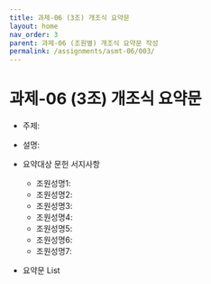 ```yaml
---
title: 과제-06 (3조) 개조식 요약문
layout: home
nav_order: 3
parent: 과제-06 (조원별) 개조식 요약문 작성
permalink: /assignments/asmt-06/003/
---
```


# 과제-06 (3조) 개조식 요약문

- 주제: 
- 설명: 
- 요약대상 문헌 서지사항
  - 조원성명1: 
  - 조원성명2: 
  - 조원성명3: 
  - 조원성명4: 
  - 조원성명5: 
  - 조원성명6:
  - 조원성명7:  

- 요약문 List

